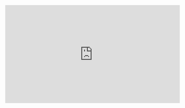 <iframe width="560" height="315" src="https://www.youtube.com/embed/ev72CswMRHg?si=jrl1ozmD_jdoo-f1" title="YouTube video player" frameborder="0" allow="accelerometer; autoplay; clipboard-write; encrypted-media; gyroscope; picture-in-picture; web-share" allowfullscreen></iframe>
